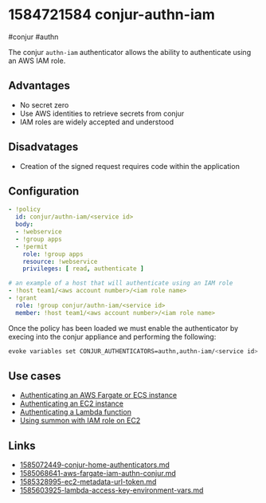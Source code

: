 # 1584721584 conjur-authn-iam
#conjur #authn

The conjur `authn-iam` authenticator allows the ability to authenticate using an AWS IAM role.


## Advantages
- No secret zero
- Use AWS identities to retrieve secrets from conjur
- IAM roles are widely accepted and understood

## Disadvatages
- Creation of the signed request requires code within the application

## Configuration
```yaml
- !policy
  id: conjur/authn-iam/<service id>
  body:
  - !webservice
  - !group apps
  - !permit
    role: !group apps
    resource: !webservice
    privileges: [ read, authenticate ]

# an example of a host that will authenticate using an IAM role
- !host team1/<aws account number>/<iam role name>
- !grant
  role: !group conjur/authn-iam/<service id>
  member: !host team1/<aws account number>/<iam role name>
```

Once the policy has been loaded we must enable the authenticator by execing into the conjur appliance and performing the following:
```bash
evoke variables set CONJUR_AUTHENTICATORS=authn,authn-iam/<service id>
```

## Use cases
- [Authenticating an AWS Fargate or ECS instance](1585068641-aws-fargate-iam-authn-conjur.md)
- [Authenticating an EC2 instance](https://github.com/AndrewCopeland/conjur-iam-api-key#ec2-usage)
- [Authenticating a Lambda function](https://github.com/AndrewCopeland/conjur-iam-api-key#lambda-usage)
- [Using summon with IAM role on EC2](https://github.com/AndrewCopeland/conjur-iam-api-key#summon-usage)

## Links
- [1585072449-conjur-home-authenticators.md](1585072449-conjur-home-authenticators.md)
- [1585068641-aws-fargate-iam-authn-conjur.md](1585068641-aws-fargate-iam-authn-conjur.md)
- [1585328995-ec2-metadata-url-token.md](1585328995-ec2-metadata-url-token.md)
- [1585603925-lambda-access-key-environment-vars.md](1585603925-lambda-access-key-environment-vars.md)
